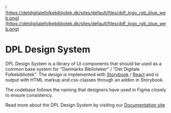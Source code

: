<!-- markdownlint-disable-next-line first-line-h1 -->
![https://detdigitalefolkebibliotek.dk/sites/default/files/ddf_logo_rgb_blue_web.png](https://detdigitalefolkebibliotek.dk/sites/default/files/ddf_logo_rgb_blue_web.png)


# DPL Design System

DPL Design System is a library of UI components that should be used as a common
base system for "Danmarks Biblioteker" / "Det Digitale Folkebibliotek". The
design is implemented with
[Storybook](https://storybook.js.org/docs/react/get-started/introduction) /
[React](https://reactjs.org/) and is output with HTML markup and css-classes
through an addon in Storybook.

The codebase follows the naming that designers have used in Figma closely to
ensure consistency.

Read more about the DPL Design System by visiting our
[Documentation site](https://danskernesdigitalebibliotek.github.io/dpl-docs)
